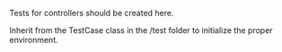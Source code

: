 Tests for controllers should be created here.

Inherit from the TestCase class in the /test folder to initialize the proper environment.